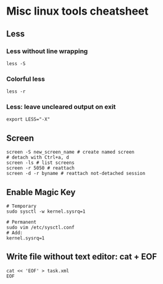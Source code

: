 # Misc linux tools cheatsheet

## Less
### Less without line wrapping
```
less -S
```
### Colorful less
```
less -r
```
### Less: leave uncleared output on exit
```
export LESS="-X"
```

## Screen
```shell
screen -S new_screen_name # create named screen
# detach with Ctrl+a, d
screen -ls # list screens
screen -r 5050 # reattach
screen -d -r byname # reattach not-detached session
```

## Enable Magic Key
```shell
# Temporary
sudo sysctl -w kernel.sysrq=1

# Permanent
sudo vim /etc/sysctl.conf
# Add:
kernel.sysrq=1
```

## Write file without text editor: cat + EOF
```shell
cat << 'EOF' > task.xml
EOF
```
